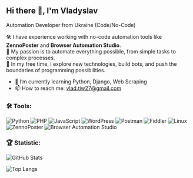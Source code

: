 ## Hi there 👋, I'm Vladyslav

Automation Developer from Ukraine (Code/No-Code)

🛠️ I have experience working with no-code automation tools like **ZennoPoster** and **Browser Automation Studio**.  
🤖 My passion is to automate everything possible, from simple tasks to complex processes.  
🚀 In my free time, I explore new technologies, build bots, and push the boundaries of programming possibilities.

- 🌱 I’m currently learning Python, Django, Web Scraping
- 📫 How to reach me: [vlad.tiw27@gmail.com](vlad.tiw27@gmail.com)

### 🛠️ Tools:

![Python](https://img.shields.io/badge/-Python-3776AB?logo=python&logoColor=fff&style=flat)
![PHP](https://img.shields.io/badge/-PHP-777BB4?logo=php&logoColor=fff&style=flat)
![JavaScript](https://img.shields.io/badge/-JavaScript-F7DF1E?logo=javascript&logoColor=000&style=flat)
![WordPress](https://img.shields.io/badge/-WordPress-21759B?logo=wordpress&logoColor=fff&style=flat)
![Postman](https://img.shields.io/badge/-Postman-FF6C37?logo=postman&logoColor=fff&style=flat)
![Fiddler](https://img.shields.io/badge/-Fiddler-58595B?logo=fiddler&logoColor=fff&style=flat)
![Linux](https://img.shields.io/badge/-Linux-FCC624?logo=linux&logoColor=000&style=flat)
![ZennoPoster](https://img.shields.io/badge/-ZennoPoster-378CE9?style=flat)
![Browser Automation Studio](https://img.shields.io/badge/-Browser%20Automation%20Studio-000000?style=flat)




### 🏆 Statistic:
![GitHub Stats](https://github-readme-stats.vercel.app/api?username=tyshchenko-dev&show_icons=true&theme=radical)

![Top Langs](https://github-readme-stats.vercel.app/api/top-langs/?username=tyshchenko-dev&layout=compact&theme=radical)
